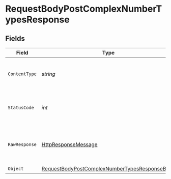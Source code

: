 # RequestBodyPostComplexNumberTypesResponse


## Fields

| Field                                                                                                                     | Type                                                                                                                      | Required                                                                                                                  | Description                                                                                                               |
| ------------------------------------------------------------------------------------------------------------------------- | ------------------------------------------------------------------------------------------------------------------------- | ------------------------------------------------------------------------------------------------------------------------- | ------------------------------------------------------------------------------------------------------------------------- |
| `ContentType`                                                                                                             | *string*                                                                                                                  | :heavy_check_mark:                                                                                                        | HTTP response content type for this operation                                                                             |
| `StatusCode`                                                                                                              | *int*                                                                                                                     | :heavy_check_mark:                                                                                                        | HTTP response status code for this operation                                                                              |
| `RawResponse`                                                                                                             | [HttpResponseMessage](https://learn.microsoft.com/en-us/dotnet/api/system.net.http.httpresponsemessage?view=net-5.0)      | :heavy_check_mark:                                                                                                        | Raw HTTP response; suitable for custom response parsing                                                                   |
| `Object`                                                                                                                  | [RequestBodyPostComplexNumberTypesResponseBody](../../Models/Operations/RequestBodyPostComplexNumberTypesResponseBody.md) | :heavy_minus_sign:                                                                                                        | OK                                                                                                                        |